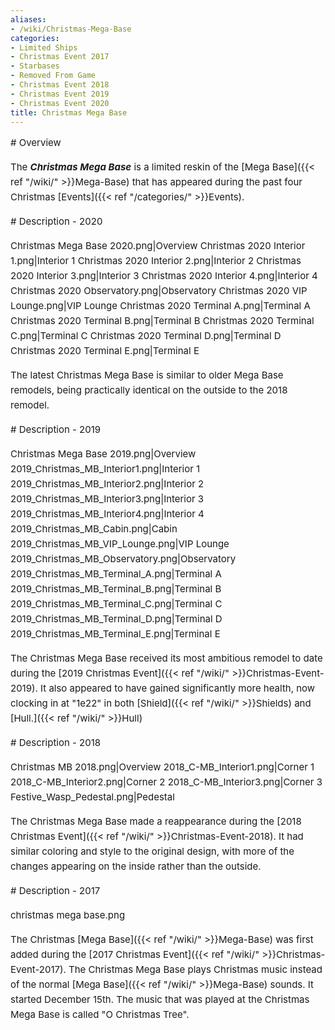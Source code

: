 ```yaml
---
aliases:
- /wiki/Christmas-Mega-Base
categories:
- Limited Ships
- Christmas Event 2017
- Starbases
- Removed From Game
- Christmas Event 2018
- Christmas Event 2019
- Christmas Event 2020
title: Christmas Mega Base
---
```


<div class="cardcontainer" style="font-size:15px; line-height:24px">
# Overview

The **_Christmas Mega Base_** is a limited reskin of the [Mega Base]({{< ref "/wiki/" >}}Mega-Base) that has appeared during the past four Christmas [Events]({{< ref "/categories/" >}}Events).

</div>
<div class="cardcontainer" style="font-size:15px; line-height:24px">
# Description - 2020

Christmas Mega Base 2020.png|Overview Christmas 2020 Interior 1.png|Interior 1 Christmas 2020 Interior 2.png|Interior 2 Christmas 2020 Interior 3.png|Interior 3 Christmas 2020 Interior 4.png|Interior 4 Christmas 2020 Observatory.png|Observatory Christmas 2020 VIP Lounge.png|VIP Lounge Christmas 2020 Terminal A.png|Terminal A Christmas 2020 Terminal B.png|Terminal B Christmas 2020 Terminal C.png|Terminal C Christmas 2020 Terminal D.png|Terminal D Christmas 2020 Terminal E.png|Terminal E

The latest Christmas Mega Base is similar to older Mega Base remodels, being practically identical on the outside to the 2018 remodel.

</div>
<div class="cardcontainer" style="font-size:15px; line-height:24px">
# Description - 2019

Christmas Mega Base 2019.png|Overview 2019_Christmas_MB_Interior1.png|Interior 1 2019_Christmas_MB_Interior2.png|Interior 2 2019_Christmas_MB_Interior3.png|Interior 3 2019_Christmas_MB_Interior4.png|Interior 4 2019_Christmas_MB_Cabin.png|Cabin 2019_Christmas_MB_VIP_Lounge.png|VIP Lounge 2019_Christmas_MB_Observatory.png|Observatory 2019_Christmas_MB_Terminal_A.png|Terminal A 2019_Christmas_MB_Terminal_B.png|Terminal B 2019_Christmas_MB_Terminal_C.png|Terminal C 2019_Christmas_MB_Terminal_D.png|Terminal D 2019_Christmas_MB_Terminal_E.png|Terminal E

The Christmas Mega Base received its most ambitious remodel to date during the [2019 Christmas Event]({{< ref "/wiki/" >}}Christmas-Event-2019). It also appeared to have gained significantly more health, now clocking in at "1e22" in both [Shield]({{< ref "/wiki/" >}}Shields) and [Hull.]({{< ref "/wiki/" >}}Hull)

</div>
<div class="cardcontainer" style="font-size:15px; line-height:24px">
# Description - 2018

Christmas MB 2018.png|Overview 2018_C-MB_Interior1.png|Corner 1 2018_C-MB_Interior2.png|Corner 2 2018_C-MB_Interior3.png|Corner 3 Festive_Wasp_Pedestal.png|Pedestal

The Christmas Mega Base made a reappearance during the [2018 Christmas Event]({{< ref "/wiki/" >}}Christmas-Event-2018). It had similar coloring and style to the original design, with more of the changes appearing on the inside rather than the outside.

</div>
<div class="cardcontainer" style="font-size:15px; line-height:24px">
# Description - 2017

christmas mega base.png

The Christmas [Mega Base]({{< ref "/wiki/" >}}Mega-Base) was first added during the [2017 Christmas Event]({{< ref "/wiki/" >}}Christmas-Event-2017). The Christmas Mega Base plays Christmas music instead of the normal [Mega Base]({{< ref "/wiki/" >}}Mega-Base) sounds. It started December 15th. The music that was played at the Christmas Mega Base is called "O Christmas Tree".

</div>